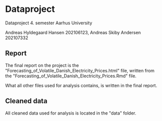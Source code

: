 # Dataproject
Dataproject 4. semester Aarhus University

Andreas Hyldegaard Hansen 202106123,
Andreas Skiby Andersen 202107332

## Report
The final report on the project is the "Forecasting_of_Volatile_Danish_Electricity_Prices.html" file,
written from the "Forecasting_of_Volatile_Danish_Electricity_Prices.Rmd" file.

What all other files used for analysis contains, is written in the final report.

## Cleaned data
All cleaned data used for analysis is located in the "data" folder.